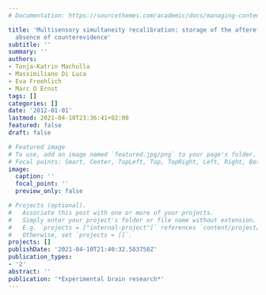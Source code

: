```yaml
---
# Documentation: https://sourcethemes.com/academic/docs/managing-content/

title: 'Multisensory simultaneity recalibration: storage of the aftereffect in the
  absence of counterevidence'
subtitle: ''
summary: ''
authors:
- Tonja-Katrin Machulla
- Massimiliano Di Luca
- Eva Froehlich
- Marc O Ernst
tags: []
categories: []
date: '2012-01-01'
lastmod: 2021-04-10T23:36:41+02:00
featured: false
draft: false

# Featured image
# To use, add an image named `featured.jpg/png` to your page's folder.
# Focal points: Smart, Center, TopLeft, Top, TopRight, Left, Right, BottomLeft, Bottom, BottomRight.
image:
  caption: ''
  focal_point: ''
  preview_only: false

# Projects (optional).
#   Associate this post with one or more of your projects.
#   Simply enter your project's folder or file name without extension.
#   E.g. `projects = ["internal-project"]` references `content/project/deep-learning/index.md`.
#   Otherwise, set `projects = []`.
projects: []
publishDate: '2021-04-10T21:40:32.583750Z'
publication_types:
- '2'
abstract: ''
publication: '*Experimental brain research*'
---
```

